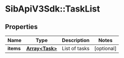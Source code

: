 # SibApiV3Sdk::TaskList

## Properties
Name | Type | Description | Notes
------------ | ------------- | ------------- | -------------
**items** | [**Array&lt;Task&gt;**](Task.md) | List of tasks | [optional] 


